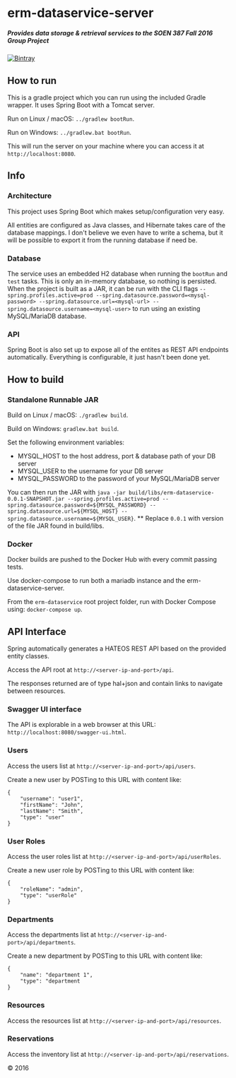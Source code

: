 # erm-dataservice-server

##### Provides data storage & retrieval services to the SOEN 387 Fall 2016 Group Project

[ ![Bintray](https://api.bintray.com/packages/soen387-fall2016/erm-maven/erm-dataservice-client/images/download.svg) ](https://bintray.com/soen387-fall2016/erm-maven/erm-dataservice-server/_latestVersion)

## How to run
This is a gradle project which you can run using the included Gradle wrapper. It uses Spring Boot with a Tomcat server.

Run on Linux / macOS: ```../gradlew bootRun```.

Run on Windows: ```../gradlew.bat bootRun```.

This will run the server on your machine where you can access it at ```http://localhost:8080```.

## Info

### Architecture
This project uses Spring Boot which makes setup/configuration very easy.

All entities are configured as Java classes, and Hibernate takes care of the database mappings.
I don't believe we even have to write a schema, but it will be possible to export it from the running database if need be.

### Database
The service uses an embedded H2 database when running the ```bootRun``` and ```test``` tasks. This is only an in-memory database, so nothing is persisted.
When the project is built as a JAR, it can be run with the CLI flags ```--spring.profiles.active=prod --spring.datasource.password=<mysql-password> --spring.datasource.url=<mysql-url> --spring.datasource.username=<mysql-user>``` to run using an existing MySQL/MariaDB database.

### API
Spring Boot is also set up to expose all of the entites as REST API endpoints automatically.
Everything is configurable, it just hasn't been done yet.


## How to build

### Standalone Runnable JAR

Build on Linux / macOS: ```./gradlew build```.

Build on Windows: ```gradlew.bat build```.

Set the following environment variables:
 - MYSQL_HOST to the host address, port & database path of your DB server
 - MYSQL_USER to the username for your DB server
 - MYSQL_PASSWORD to the password of your MySQL/MariaDB server

You can then run the JAR with ```java -jar build/libs/erm-dataservice-0.0.1-SNAPSHOT.jar --spring.profiles.active=prod --spring.datasource.password=${MYSQL_PASSWORD} --spring.datasource.url=${MYSQL_HOST} --spring.datasource.username=${MYSQL_USER}```.
** Replace ```0.0.1``` with version of the file JAR found in build/libs.

### Docker
Docker builds are pushed to the Docker Hub with every commit passing tests.

Use docker-compose to run both a mariadb instance and the erm-dataservice-server.

From the ```erm-dataservice``` root project folder, run with Docker Compose using: ```docker-compose up```.


## API Interface
Spring automatically generates a HATEOS REST API based on the provided entity classes.

Access the API root at ```http://<server-ip-and-port>/api```.

The responses returned are of type hal+json and contain links to navigate between resources.

### Swagger UI interface

The API is explorable in a web browser at this URL: ```http://localhost:8080/swagger-ui.html```.

### Users
Access the users list at ```http://<server-ip-and-port>/api/users```.

Create a new user by POSTing to this URL with content like:
```
{
    "username": "user1",
    "firstName": "John",
    "lastName": "Smith",
    "type": "user"
}
```

### User Roles
Access the user roles list at ```http://<server-ip-and-port>/api/userRoles```.

Create a new user role by POSTing to this URL with content like:
```
{
    "roleName": "admin",
    "type": "userRole"
}
```

### Departments
Access the departments list at ```http://<server-ip-and-port>/api/departments```.

Create a new department by POSTing to this URL with content like:
```
{
    "name": "department 1",
    "type": "department
}
```

### Resources
Access the resources list at ```http://<server-ip-and-port>/api/resources```.

### Reservations
Access the inventory list at ```http://<server-ip-and-port>/api/reservations```.


&copy; 2016
